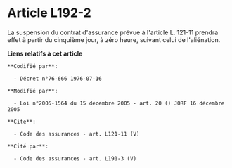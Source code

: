 # Article L192-2

La suspension du contrat d'assurance prévue à l'article L. 121-11 prendra effet à partir du cinquième jour, à zéro heure,
suivant celui de l'aliénation.

**Liens relatifs à cet article**

	**Codifié par**:

	  - Décret n°76-666 1976-07-16

	**Modifié par**:

	  - Loi n°2005-1564 du 15 décembre 2005 - art. 20 () JORF 16 décembre 2005

	**Cite**:

	  - Code des assurances - art. L121-11 (V)

	**Cité par**:

	  - Code des assurances - art. L191-3 (V)
